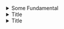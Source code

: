 <details>
<summary>Some Fundamental</summary>
<br>

 - Vix spikes => BUY
  
</details>


<details>
<summary>Title</summary>
<br>


  
</details>


<details>
<summary>Title</summary>
<br>


  
</details>
